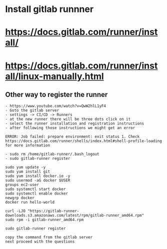 # Install gitlab runnner
# https://docs.gitlab.com/runner/install/
# https://docs.gitlab.com/runner/install/linux-manually.html

## Other way to register the runner
```
- https://www.youtube.com/watch?v=QwW2hlL1yF4
- Goto the gitlab server
- settings -> CI/CD -> Runners
- at the new runner there will be three dots click on it
- select the runner installation and registration instructions
- after following those instructions we might get an error

ERROR: Job failed: prepare environment: exit status 1. Check https://docs.gitlab.com/runner/shells/index.html#shell-profile-loading for more information

- sudo rm /home/gitlab-runner/.bash_logout
- sudo gitlab-runner register

```


```
sudo yum update -y
sudo yum install git
sudo yum install docker.io -y
sudo usermod -aG docker $USER
groups ec2-user
sudo systemctl start docker
sudo systemctl enable docker
newgrp docker
docker run hello-world

curl -LJO "https://gitlab-runner-downloads.s3.amazonaws.com/latest/rpm/gitlab-runner_amd64.rpm"
sudo rpm -i gitlab-runner_amd64.rpm

sudo gitlab-runner register

copy the command from the gitlab server
next proceed with the questions

```
